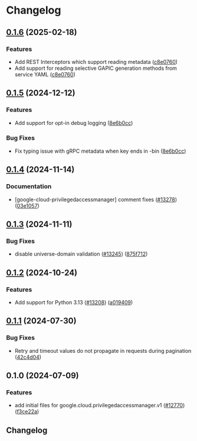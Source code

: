 # Changelog

## [0.1.6](https://github.com/googleapis/google-cloud-python/compare/google-cloud-privilegedaccessmanager-v0.1.5...google-cloud-privilegedaccessmanager-v0.1.6) (2025-02-18)


### Features

* Add REST Interceptors which support reading metadata ([c8e0760](https://github.com/googleapis/google-cloud-python/commit/c8e0760e8088950c62279335216ad1d17716ce59))
* Add support for reading selective GAPIC generation methods from service YAML ([c8e0760](https://github.com/googleapis/google-cloud-python/commit/c8e0760e8088950c62279335216ad1d17716ce59))

## [0.1.5](https://github.com/googleapis/google-cloud-python/compare/google-cloud-privilegedaccessmanager-v0.1.4...google-cloud-privilegedaccessmanager-v0.1.5) (2024-12-12)


### Features

* Add support for opt-in debug logging ([8e6b0cc](https://github.com/googleapis/google-cloud-python/commit/8e6b0cca8709ae8c7f0c722c5ebf0707358d3359))


### Bug Fixes

* Fix typing issue with gRPC metadata when key ends in -bin ([8e6b0cc](https://github.com/googleapis/google-cloud-python/commit/8e6b0cca8709ae8c7f0c722c5ebf0707358d3359))

## [0.1.4](https://github.com/googleapis/google-cloud-python/compare/google-cloud-privilegedaccessmanager-v0.1.3...google-cloud-privilegedaccessmanager-v0.1.4) (2024-11-14)


### Documentation

* [google-cloud-privilegedaccessmanager] comment fixes ([#13278](https://github.com/googleapis/google-cloud-python/issues/13278)) ([03e1057](https://github.com/googleapis/google-cloud-python/commit/03e105728789b08f96d793ae6e699c34412cba2e))

## [0.1.3](https://github.com/googleapis/google-cloud-python/compare/google-cloud-privilegedaccessmanager-v0.1.2...google-cloud-privilegedaccessmanager-v0.1.3) (2024-11-11)


### Bug Fixes

* disable universe-domain validation  ([#13245](https://github.com/googleapis/google-cloud-python/issues/13245)) ([875f712](https://github.com/googleapis/google-cloud-python/commit/875f712265a36919409964f5ade218330f1d0147))

## [0.1.2](https://github.com/googleapis/google-cloud-python/compare/google-cloud-privilegedaccessmanager-v0.1.1...google-cloud-privilegedaccessmanager-v0.1.2) (2024-10-24)


### Features

* Add support for Python 3.13 ([#13208](https://github.com/googleapis/google-cloud-python/issues/13208)) ([a019409](https://github.com/googleapis/google-cloud-python/commit/a019409a5b5a983402301f1ac175d8b7e45c3818))

## [0.1.1](https://github.com/googleapis/google-cloud-python/compare/google-cloud-privilegedaccessmanager-v0.1.0...google-cloud-privilegedaccessmanager-v0.1.1) (2024-07-30)


### Bug Fixes

* Retry and timeout values do not propagate in requests during pagination ([42c4d04](https://github.com/googleapis/google-cloud-python/commit/42c4d04ee1362ba0ed0f1b6a134ac8e409875b63))

## 0.1.0 (2024-07-09)


### Features

* add initial files for google.cloud.privilegedaccessmanager.v1 ([#12770](https://github.com/googleapis/google-cloud-python/issues/12770)) ([f3ce22a](https://github.com/googleapis/google-cloud-python/commit/f3ce22ae8e51f75d5e7e26465373c2cacde4455d))

## Changelog

